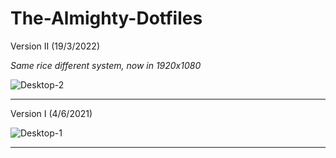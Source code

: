 # The-Almighty-Dotfiles



Version II (19/3/2022)

_Same rice different system, now in 1920x1080_

![Desktop-2](https://user-images.githubusercontent.com/73924040/159114275-a8cf98a1-a05b-4859-bcaf-e5dc5572c29d.png)

---

Version I (4/6/2021)

![Desktop-1](https://user-images.githubusercontent.com/73924040/120804249-0f5aae00-c562-11eb-922c-05a17de139af.png)

---
